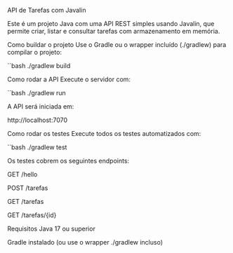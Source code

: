 API de Tarefas com Javalin

Este é um projeto Java com uma API REST simples usando Javalin, que permite criar, listar e consultar tarefas com armazenamento em memória.

Como buildar o projeto Use o Gradle ou o wrapper incluído (./gradlew) para compilar o projeto:

``bash ./gradlew build

Como rodar a API Execute o servidor com:

``bash ./gradlew run

A API será iniciada em:

http://localhost:7070

Como rodar os testes Execute todos os testes automatizados com:

``bash ./gradlew test

Os testes cobrem os seguintes endpoints:

GET /hello

POST /tarefas

GET /tarefas

GET /tarefas/{id}

Requisitos Java 17 ou superior

Gradle instalado (ou use o wrapper ./gradlew incluso)
